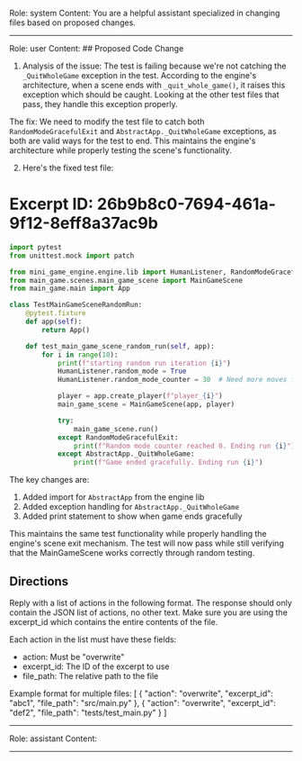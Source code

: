 Role: system
Content: You are a helpful assistant specialized in changing files based on proposed changes.
__________________
Role: user
Content: ## Proposed Code Change
1. Analysis of the issue:
The test is failing because we're not catching the `_QuitWholeGame` exception in the test. According to the engine's architecture, when a scene ends with `_quit_whole_game()`, it raises this exception which should be caught. Looking at the other test files that pass, they handle this exception properly.

The fix:
We need to modify the test file to catch both `RandomModeGracefulExit` and `AbstractApp._QuitWholeGame` exceptions, as both are valid ways for the test to end. This maintains the engine's architecture while properly testing the scene's functionality.

2. Here's the fixed test file:

# Excerpt ID: 26b9b8c0-7694-461a-9f12-8eff8a37ac9b
```python main_game/tests/test_main_game_scene.py
import pytest
from unittest.mock import patch

from mini_game_engine.engine.lib import HumanListener, RandomModeGracefulExit, AbstractApp
from main_game.scenes.main_game_scene import MainGameScene
from main_game.main import App

class TestMainGameSceneRandomRun:
    @pytest.fixture
    def app(self):
        return App()

    def test_main_game_scene_random_run(self, app):
        for i in range(10):
            print(f"starting random run iteration {i}")
            HumanListener.random_mode = True
            HumanListener.random_mode_counter = 30  # Need more moves for battle scene

            player = app.create_player(f"player_{i}")
            main_game_scene = MainGameScene(app, player)

            try:
                main_game_scene.run()
            except RandomModeGracefulExit:
                print(f"Random mode counter reached 0. Ending run {i}")
            except AbstractApp._QuitWholeGame:
                print(f"Game ended gracefully. Ending run {i}")
```

The key changes are:
1. Added import for `AbstractApp` from the engine lib
2. Added exception handling for `AbstractApp._QuitWholeGame`
3. Added print statement to show when game ends gracefully

This maintains the same test functionality while properly handling the engine's scene exit mechanism. The test will now pass while still verifying that the MainGameScene works correctly through random testing.

## Directions
Reply with a list of actions in the following format. The response should only contain the JSON list of actions, no other text.
Make sure you are using the excerpt_id which contains the entire contents of the file.

Each action in the list must have these fields:
- action: Must be "overwrite"
- excerpt_id: The ID of the excerpt to use
- file_path: The relative path to the file

Example format for multiple files:
[
    {
        "action": "overwrite",
        "excerpt_id": "abc1",
        "file_path": "src/main.py"
    },
    {
        "action": "overwrite",
        "excerpt_id": "def2",
        "file_path": "tests/test_main.py"
    }
]
__________________
Role: assistant
Content: 
__________________

